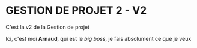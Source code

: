 # GESTION DE PROJET 2 - V2 
 C'est la v2 de la Gestion de projet 

 Ici, c'est moi **Arnaud**, qui est le _big boss_, je fais absolument ce que je veux 
